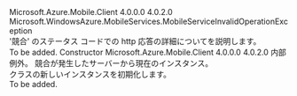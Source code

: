 <Type Name="MobileServiceConflictException" FullName="Microsoft.WindowsAzure.MobileServices.MobileServiceConflictException">
  <TypeSignature Language="C#" Value="public class MobileServiceConflictException : Microsoft.WindowsAzure.MobileServices.MobileServiceInvalidOperationException" />
  <TypeSignature Language="ILAsm" Value=".class public auto ansi beforefieldinit MobileServiceConflictException extends Microsoft.WindowsAzure.MobileServices.MobileServiceInvalidOperationException" />
  <TypeSignature Language="DocId" Value="T:Microsoft.WindowsAzure.MobileServices.MobileServiceConflictException" />
  <TypeSignature Language="VB.NET" Value="Public Class MobileServiceConflictException&#xA;Inherits MobileServiceInvalidOperationException" />
  <TypeSignature Language="F#" Value="type MobileServiceConflictException = class&#xA;    inherit MobileServiceInvalidOperationException" />
  <AssemblyInfo>
    <AssemblyName>Microsoft.Azure.Mobile.Client</AssemblyName>
    <AssemblyVersion>4.0.0.0</AssemblyVersion>
    <AssemblyVersion>4.0.2.0</AssemblyVersion>
  </AssemblyInfo>
  <Base>
    <BaseTypeName>Microsoft.WindowsAzure.MobileServices.MobileServiceInvalidOperationException</BaseTypeName>
  </Base>
  <Interfaces />
  <Docs>
    <summary>
            '競合' のステータス コードでの http 応答の詳細についてを説明します。
            </summary>
    <remarks>To be added.</remarks>
  </Docs>
  <Members>
    <Member MemberName=".ctor">
      <MemberSignature Language="C#" Value="public MobileServiceConflictException (Microsoft.WindowsAzure.MobileServices.MobileServiceInvalidOperationException source, Newtonsoft.Json.Linq.JObject value);" />
      <MemberSignature Language="ILAsm" Value=".method public hidebysig specialname rtspecialname instance void .ctor(class Microsoft.WindowsAzure.MobileServices.MobileServiceInvalidOperationException source, class Newtonsoft.Json.Linq.JObject value) cil managed" />
      <MemberSignature Language="DocId" Value="M:Microsoft.WindowsAzure.MobileServices.MobileServiceConflictException.#ctor(Microsoft.WindowsAzure.MobileServices.MobileServiceInvalidOperationException,Newtonsoft.Json.Linq.JObject)" />
      <MemberSignature Language="VB.NET" Value="Public Sub New (source As MobileServiceInvalidOperationException, value As JObject)" />
      <MemberSignature Language="F#" Value="new Microsoft.WindowsAzure.MobileServices.MobileServiceConflictException : Microsoft.WindowsAzure.MobileServices.MobileServiceInvalidOperationException * Newtonsoft.Json.Linq.JObject -&gt; Microsoft.WindowsAzure.MobileServices.MobileServiceConflictException" Usage="new Microsoft.WindowsAzure.MobileServices.MobileServiceConflictException (source, value)" />
      <MemberType>Constructor</MemberType>
      <AssemblyInfo>
        <AssemblyName>Microsoft.Azure.Mobile.Client</AssemblyName>
        <AssemblyVersion>4.0.0.0</AssemblyVersion>
        <AssemblyVersion>4.0.2.0</AssemblyVersion>
      </AssemblyInfo>
      <Parameters>
        <Parameter Name="source" Type="Microsoft.WindowsAzure.MobileServices.MobileServiceInvalidOperationException" />
        <Parameter Name="value" Type="Newtonsoft.Json.Linq.JObject" />
      </Parameters>
      <Docs>
        <param name="source">
            内部例外。
            </param>
        <param name="value">
            競合が発生したサーバーから現在のインスタンス。
            </param>
        <summary>
            <see cref="T:Microsoft.WindowsAzure.MobileServices.MobileServiceConflictException" /> クラスの新しいインスタンスを初期化します。
            </summary>
        <remarks>To be added.</remarks>
      </Docs>
    </Member>
  </Members>
</Type>